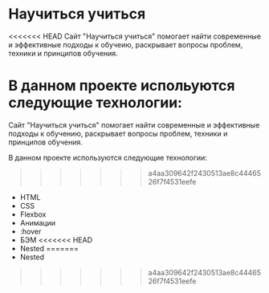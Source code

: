 # Научиться учиться

<<<<<<< HEAD
Сайт "Научиться учиться" помогает найти современные и эффективные подходы к обучеию, раскрывает вопросы проблем, техники и принципов обучения.

В данном проекте испольуются следующие технологии:
=======
Сайт "Научиться учиться" помогает найти современные и эффективные подходы к обучению, раскрывает вопросы проблем, техники и принципов обучения.

В данном проекте используются следующие технологии:
>>>>>>> a4aa309642f2430513ae8c4446526f7f4531eefe
- HTML
- CSS
- Flexbox
- Анимации
- :hover
- БЭМ
<<<<<<< HEAD
- Nested
=======
- Nested
>>>>>>> a4aa309642f2430513ae8c4446526f7f4531eefe
